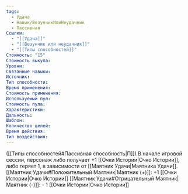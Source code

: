 ```yaml
---
tags:
  - Удача
  - Навык/ВезунчикИлиНеудачник
  - Пассивная
Ссылки:
  - "[[Удача]]"
  - "[[Везунчик или неудачник]]"
  - "[[Типы способностей]]"
Стоимость: "15"
Стоимость выкупа:
Уровни:
Связанные навыки:
Источник:
Тип способности:
Время применения:
Стоимость применения:
Используемый пул:
Стоимость пула:
Характеристики:
Дальность:
Шаблон:
Количество целей:
Время действия:
Тип воздействия:
---
```

([[Типы способностей#Пассивная способность|П]]) В начале игровой сессии, персонаж либо получает +1 [[Очки Истории|Очко Истории]], либо теряет 1, в зависимости от [[Маятник Удачи|Маятника Удачи]].
[[Маятник Удачи#Положительный Маятник|Маятник (+)]]: +1 [[Очки Истории|Очко Истории]]
[[Маятник Удачи#Отрицательный Маятник|Маятник (-)]]:  - 1 [[Очки Истории|Очко Истории]]